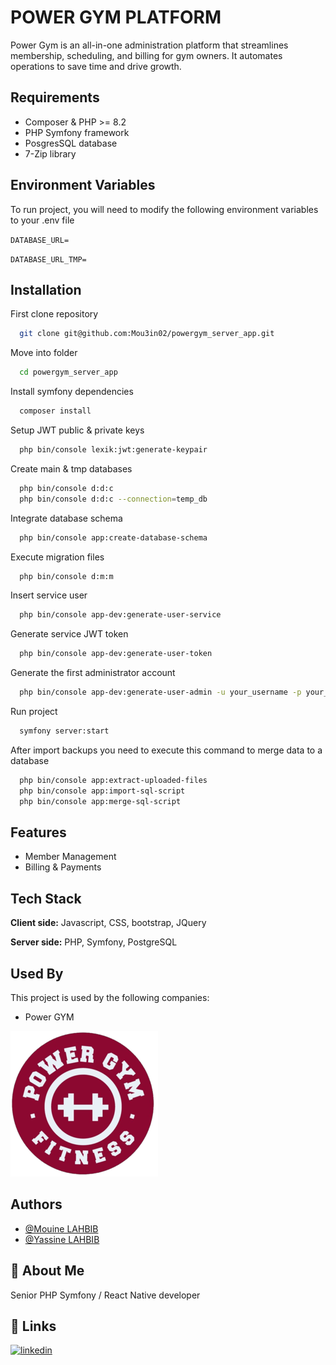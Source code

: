 
# POWER GYM PLATFORM
Power Gym is an all-in-one administration platform that streamlines membership, scheduling, and billing for gym owners. It automates operations to save time and drive growth.



## Requirements
- Composer & PHP >= 8.2
- PHP Symfony framework
- PosgresSQL database
- 7-Zip library
## Environment Variables

To run project, you will need to modify the following environment variables to your .env file

`DATABASE_URL=`

`DATABASE_URL_TMP=`


## Installation

First clone repository
```bash
  git clone git@github.com:Mou3in02/powergym_server_app.git
```
Move into folder
```bash
  cd powergym_server_app
```
Install symfony dependencies
```bash
  composer install
```
Setup JWT public & private keys
```bash
  php bin/console lexik:jwt:generate-keypair
```
Create main & tmp databases
```bash
  php bin/console d:d:c
  php bin/console d:d:c --connection=temp_db
```
Integrate database schema
```bash
  php bin/console app:create-database-schema
```
Execute migration files
```bash
  php bin/console d:m:m
```
Insert service user
```bash
  php bin/console app-dev:generate-user-service
```
Generate service JWT token
```bash
  php bin/console app-dev:generate-user-token
```
Generate the first administrator account
```bash
  php bin/console app-dev:generate-user-admin -u your_username -p your_password
```
Run project
```bash
  symfony server:start
```

After import backups you need to execute this command to merge data to a database
```bash
  php bin/console app:extract-uploaded-files
  php bin/console app:import-sql-script
  php bin/console app:merge-sql-script
```
## Features
- Member Management
- Billing & Payments


## Tech Stack

**Client side:** Javascript, CSS, bootstrap, JQuery

**Server side:** PHP, Symfony, PostgreSQL


## Used By

This project is used by the following companies:

- Power GYM

![Logo](logo.png)


## Authors

- [@Mouine LAHBIB](https://www.github.com/Mou3in02)
- [@Yassine LAHBIB](https://www.github.com/yassinelhb1)

## 🚀 About Me
Senior PHP Symfony / React Native developer


## 🔗 Links
[![linkedin](https://img.shields.io/badge/linkedin-0A66C2?style=for-the-badge&logo=linkedin&logoColor=white)](https://www.linkedin.com/in/mouine-lahbib-211579172/)

